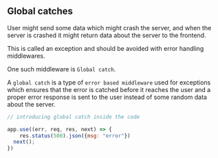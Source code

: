 ## Global catches

User might send some data which might crash the server, and when the server is crashed it might return data about the server to the frontend.

This is called an exception and should be avoided with error handling middlewares.

One such middleware is `Global catch`. 

A `global catch` is a type of `error based middleware` used for exceptions which ensures that the error is catched before it reaches the user and a proper error response is sent to the user instead of some random data about the server.

```jsx
// introducing global catch inside the code

app.use((err, req, res, next) => {
	res.status(500).json({msg: "error"})
  next();
})
```